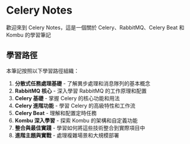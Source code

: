 # Celery Notes

歡迎來到 Celery Notes，這是一個關於 Celery、RabbitMQ、Celery Beat 和 Kombu 的學習筆記

## 學習路徑

本筆記按照以下學習路徑組織：

1. **分散式任務處理基礎** - 了解異步處理和消息隊列的基本概念
2. **RabbitMQ 核心** - 深入學習 RabbitMQ 的工作原理和配置
3. **Celery 基礎** - 掌握 Celery 的核心功能和用法
4. **Celery 進階功能** - 學習 Celery 的高級特性和工作流
5. **Celery Beat** - 理解和配置定時任務
6. **Kombu 深入學習** - 探索 Kombu 的架構和自定義功能
7. **整合與最佳實踐** - 學習如何將這些技術整合到實際項目中
8. **進階主題與實戰** - 處理複雜場景和大規模部署